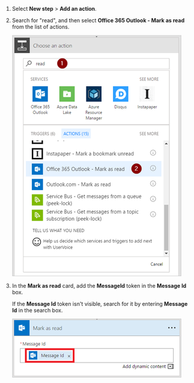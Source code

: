 1. Select **New step** > **Add an action**.
2. Search for "read", and then select **Office 365 Outlook - Mark as read** from the list of actions.
   
    ![Mark as read](media/email-triggers/email-triggers-5.png)
3. In the **Mark as read** card,  add the **MessageId** token in the **Message Id** box.
   
     If the **Message Id** token isn't visible, search for it by entering **Message Id** in the search box.
   
    ![Message id](media/email-triggers/email-triggers-6.png)

